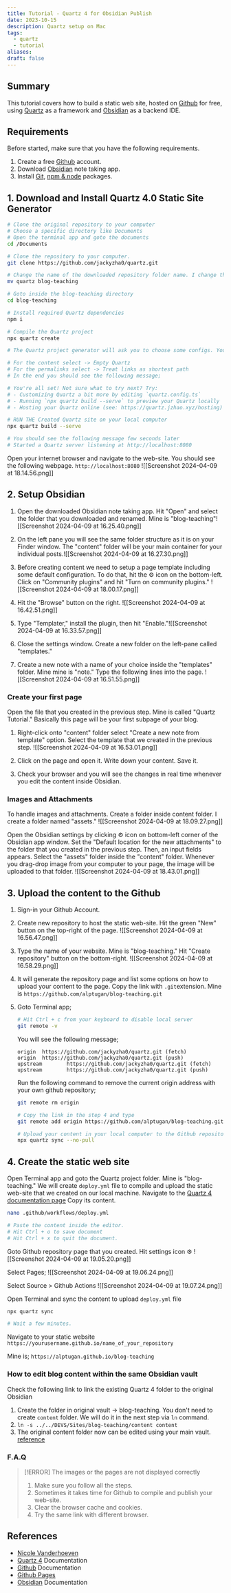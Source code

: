 ```yaml
---
title: Tutorial - Quartz 4 for Obsidian Publish
date: 2023-10-15
description: Quartz setup on Mac
tags:
  - quartz
  - tutorial
aliases: 
draft: false
---
```

## Summary
This tutorial covers how to build a static web site, hosted on [Github](https://www.github.com) for free, using [Quartz](https://quartz.jzhao.xyz/) as a framework and [Obsidian](https://obsidian.md/) as a backend IDE. 
## Requirements
Before started, make sure that you have the following requirements. 
1. Create a free [Github](https://www.github.com) account.
2. Download [Obsidian](https://obsidian.md/) note taking app.
3. Install [Git](https://github.com/git-guides/install-git), [npm & node](https://nodejs.org/en/download) packages. 

## 1. Download and Install Quartz 4.0 Static Site Generator
```zsh
# Clone the original repository to your computer
# Choose a specific directory like Documents
# Open the terminal app and goto the documents
cd /Documents

# Clone the repository to your computer.
git clone https://github.com/jackyzha0/quartz.git

# Change the name of the downloaded repository folder name. I change the directory name as "teaching-blog"
mv quartz blog-teaching

# Goto inside the blog-teaching directory
cd blog-teaching

# Install required Quartz dependencies
npm i

# Compile the Quartz project
npx quartz create

# The Quartz project generator will ask you to choose some configs. You can select the default ones.

# For the content select -> Empty Quartz
# For the permalinks select -> Treat links as shortest path
# In the end you should see the following message;

# You're all set! Not sure what to try next? Try:
# - Customizing Quartz a bit more by editing `quartz.config.ts`
# - Running `npx quartz build --serve` to preview your Quartz locally
# - Hosting your Quartz online (see: https://quartz.jzhao.xyz/hosting)

# RUN THE Created Quartz site on your local computer
npx quartz build --serve

# You should see the following message few seconds later
# Started a Quartz server listening at http://localhost:8080

```

Open your internet browser and navigate to the web-site. You should see the following webpage. 
`http://localhost:8080`
![[Screenshot 2024-04-09 at 18.14.56.png]]

## 2. Setup Obsidian
1. Open the downloaded Obsidian note taking app. Hit "Open" and select the folder that you downloaded and renamed. Mine is "blog-teaching"![[Screenshot 2024-04-09 at 16.25.40.png]]
2. On the left pane you will see the same folder structure as it is on your Finder window. The "content" folder will be your main container for your individual posts.![[Screenshot 2024-04-09 at 16.27.30.png]]
4. Before creating content we need to setup a page template including some default configuration. To do that, hit the ⚙️ icon on the bottom-left. Click on "Community plugins" and hit "Turn on community plugins." ![[Screenshot 2024-04-09 at 18.00.17.png]]
   
5. Hit the "Browse" button on the right. ![[Screenshot 2024-04-09 at 16.42.51.png]]
6. Type "Templater," install the plugin, then hit "Enable."![[Screenshot 2024-04-09 at 16.33.57.png]]
7. Close the settings window. Create a new folder on the left-pane called "templates."
8. Create a new note with a name of your choice inside the "templates" folder. Mine mine is "note." Type the following lines into the page.  ![[Screenshot 2024-04-09 at 16.51.55.png]]
### Create your first page
Open the file that you created in the previous step. Mine is called "Quartz Tutorial." Basically this page will be your first subpage of your blog.
1. Right-click onto "content" folder select "Create a new note from template" option. Select the template that we created in the previous step. 
   ![[Screenshot 2024-04-09 at 16.53.01.png]]
   
2. Click on the page and open it. Write down your content. Save it.  
3. Check your browser and you will see the changes in real time whenever you edit the content inside Obsidian.
### Images and Attachments
To handle images and attachments. Create a folder inside content folder. I create a folder named "assets."
![[Screenshot 2024-04-09 at 18.09.27.png]]

Open the Obsidian settings by clicking ⚙️ icon on bottom-left corner of the Obsidian app window.
Set the "Default location for the new attachments" to the folder that you created in the previous step. Then, an input fields appears. Select the "assets" folder inside the "content" folder. Whenever you drag-drop image from your computer to your page, the image will be uploaded to that folder. ![[Screenshot 2024-04-09 at 18.43.01.png]]
## 3. Upload the content to the Github
1. Sign-in your Github Account.
2. Create new repository to host the static web-site. Hit the green "New" button on the top-right of the page. ![[Screenshot 2024-04-09 at 16.56.47.png]]
3. Type the name of your website. Mine is "blog-teaching." Hit "Create repository" button on the bottom-right. ![[Screenshot 2024-04-09 at 16.58.29.png]]
4. It will generate the repository page and list some options on how to upload your content to the page. Copy the link with `.git`extension. Mine is `https://github.com/alptugan/blog-teaching.git`
5. Goto Terminal app;
	```bash
	# Hit Ctrl + c from your keyboard to disable local server
	git remote -v
	```
	
	You will see the following message;
	```
	origin  https://github.com/jackyzha0/quartz.git (fetch)
	origin  https://github.com/jackyzha0/quartz.git (push)
	upstream        https://github.com/jackyzha0/quartz.git (fetch)
	upstream        https://github.com/jackyzha0/quartz.git (push)
	```
	
	Run the following command to remove the current origin address with your own github repository;
	```bash
	git remote rm origin
	
	# Copy the link in the step 4 and type
	git remote add origin https://github.com/alptugan/blog-teaching.git
	
	# Upload your content in your local computer to the Github repository that we created in the Step 3
	npx quartz sync --no-pull
	```

## 4. Create the static web site
Open Terminal app and goto the Quartz project folder. Mine is "blog-teaching." We will create `deploy.yml` file to compile and upload the static web-site that we created on our local machine. Navigate to the [Quartz 4 documentation page](https://quartz.jzhao.xyz/hosting#github-pages) Copy its content. 
```bash
nano .github/workflows/deploy.yml

# Paste the content inside the editor.
# Hit Ctrl + o to save document
# Hit Ctrl + x to quit the document.
```

Goto Github repository page that you created. Hit settings icon ⚙️
![[Screenshot 2024-04-09 at 19.05.20.png]]

Select Pages;
![[Screenshot 2024-04-09 at 19.06.24.png]]

Select Source > Github Actions
![[Screenshot 2024-04-09 at 19.07.24.png]]

Open Terminal and sync the content to upload `deploy.yml` file
```bash
npx quartz sync

# Wait a few minutes.
```

Navigate to your static website
`https://yourusername.github.io/name_of_your_repository`

Mine is;
`https://alptugan.github.io/blog-teaching`


### How to edit blog content within the same Obsidian vault

Check the following link to link the existing Quartz 4 folder to the original Obsidian

1. Create the folder in original vault -> blog-teaching. You don't need to create `content` folder. We will do it in the next step via `ln` command.
2. `ln -s ../../DEVS/Sites/blog-teaching/content content` 
3. The original content folder now can be edited using your main vault.
[reference](https://www.youtube.com/watch?v=dz3GOp4hN50)
### F.A.Q

> [!ERROR] The images or the pages are not displayed correctly
> 1. Make sure you follow all the steps. 
> 2. Sometimes it takes time for Github to compile and publish your web-site.
> 3. Clear the browser cache and cookies. 
> 4. Try the same link with different browser.


## References
- [Nicole Vanderhoeven](https://notes.nicolevanderhoeven.com/How+to+publish+Obsidian+notes+with+Quartz+on+GitHub+Pages)
- [Quartz 4](https://quartz.jzhao.xyz/) Documentation 
- [Github](https://docs.github.com/en) Documentation
- [Github Pages](https://docs.github.com/en/pages)
- [Obsidian](https://docs.github.com/en/pages) Documentation

